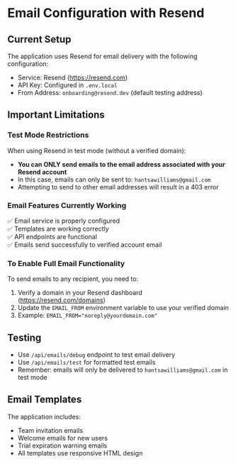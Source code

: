 # Email Configuration with Resend

## Current Setup
The application uses Resend for email delivery with the following configuration:
- Service: Resend (https://resend.com)
- API Key: Configured in `.env.local`
- From Address: `onboarding@resend.dev` (default testing address)

## Important Limitations

### Test Mode Restrictions
When using Resend in test mode (without a verified domain):
- **You can ONLY send emails to the email address associated with your Resend account**
- In this case, emails can only be sent to: `hantsawilliams@gmail.com`
- Attempting to send to other email addresses will result in a 403 error

### Email Features Currently Working
✅ Email service is properly configured  
✅ Templates are working correctly  
✅ API endpoints are functional  
✅ Emails send successfully to verified account email  

### To Enable Full Email Functionality
To send emails to any recipient, you need to:
1. Verify a domain in your Resend dashboard (https://resend.com/domains)
2. Update the `EMAIL_FROM` environment variable to use your verified domain
3. Example: `EMAIL_FROM="noreply@yourdomain.com"`

## Testing
- Use `/api/emails/debug` endpoint to test email delivery
- Use `/api/emails/test` for formatted test emails
- Remember: emails will only be delivered to `hantsawilliams@gmail.com` in test mode

## Email Templates
The application includes:
- Team invitation emails
- Welcome emails for new users
- Trial expiration warning emails
- All templates use responsive HTML design